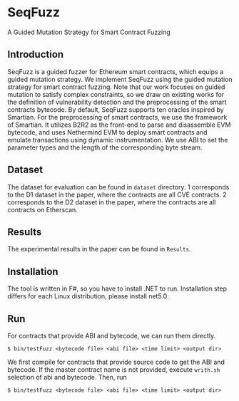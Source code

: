 # SeqFuzz
A Guided Mutation Strategy for Smart Contract Fuzzing

## Introduction
SeqFuzz is a guided fuzzer for Ethereum smart contracts, which equips a guided mutation strategy. We implement SeqFuzz using the guided mutation strategy for smart contract fuzzing. Note that our work focuses on guided mutation to satisfy complex constraints, so we draw on existing works for the definition of vulnerability detection and the preprocessing of the smart contracts bytecode. By default, SeqFuzz supports ten oracles inspired by Smartian. For the preprocessing of smart contracts, we use the framework of Smartian. It utilizes B2R2 as the front-end to parse and disassemble EVM bytecode, and uses Nethermind EVM to deploy smart contracts and emulate transactions using dynamic instrumentation. We use ABI to set the parameter types and the length of the corresponding byte stream.

## Dataset
The dataset for evaluation can be found in ```dataset``` directory.
1 corresponds to the D1 dataset in the paper, where the contracts are all CVE contracts.
2 corresponds to the D2 dataset in the paper, where the contracts are all contracts on Etherscan.

## Results
The experimental results in the paper can be found in ```Results```.

## Installation
The tool is written in F#, so you have to install .NET to run. Installation step differs for each Linux distribution, please install net5.0. 

## Run
For contracts that provide ABI and bytecode, we can run them directly.
```
$ bin/testFuzz <bytecode file> <abi file> <time limit> <output dir>
```

We first compile for contracts that provide source code to get the ABI and bytecode.
If the master contract name is not provided, execute ```writh.sh``` selection of abi and bytecode.
Then, run
```
$ bin/testFuzz <bytecode file> <abi file> <time limit> <output dir>
```

